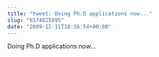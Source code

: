 ```yaml
---
title: "tweet: Doing Ph.D applications now..."
slug: "6574825095"
date: "2009-12-11T18:36:54+00:00"
---
```

Doing Ph.D applications now...